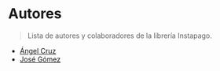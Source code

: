 # Autores

> Lista de autores y colaboradores de la librería Instapago.

* [Ángel Cruz](https://github.com/abr4xas)
* [José Gómez](https://github.com/josegomezr)
